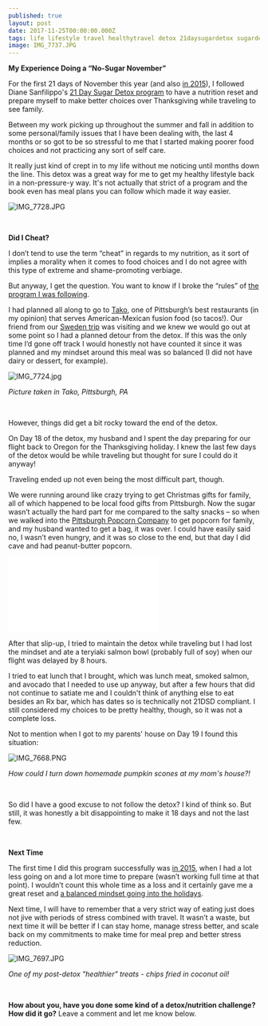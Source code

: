 ```yaml
---
published: true
layout: post
date: 2017-11-25T00:00:00.000Z
tags: life lifestyle travel healthytravel detox 21daysugardetox sugardetox nosugarnovember
image: IMG_7737.JPG
---
```


**My Experience Doing a “No-Sugar November”**

For the first 21 days of November this year (and also [in 2015](https://www.youtube.com/watch?v=1kXU4MyOwBU)), I followed Diane Sanfilippo's [21 Day Sugar Detox program](https://21daysugardetox.com) to have a nutrition reset and prepare myself to make better choices over Thanksgiving while traveling to see family.

Between my work picking up throughout the summer and fall in addition to some personal/family issues that I have been dealing with, the last 4 months or so got to be so stressful to me that I started making poorer food choices and not practicing any sort of self care.

It really just kind of crept in to my life without me noticing until months down the line. This detox was a great way for me to get my healthy lifestyle back in a non-pressure-y way. It's not actually that strict of a program and the book even has meal plans you can follow which made it way easier. 


![IMG_7728.JPG](/content/IMG_7728.JPG)

<br>

**Did I Cheat?**

I don’t tend to use the term “cheat” in regards to my nutrition, as it sort of implies a morality when it comes to food choices and I do not agree with this type of extreme and shame-promoting verbiage.

But anyway, I get the question.  You want to know if I broke the “rules” of [the program I was following](). 

I had planned all along to go to [Tako](http://takopgh.com), one of Pittsburgh’s best restaurants (in my opinion) that serves American-Mexican fusion food (so tacos!). Our friend from our [Sweden trip]() was visiting and we knew we would go out at some point so I had a planned detour from the detox. If this was the only time I’d gone off track I would honestly not have counted it since it was planned and my mindset around this meal was so balanced (I did not have dairy or dessert, for example). 

![IMG_7724.jpg](/content/IMG_7724.jpg)

*Picture taken in Tako, Pittsburgh, PA*

<br>

However, things did get a bit rocky toward the end of the detox. 

On Day 18 of the detox, my husband and I spent the day preparing for our flight back to Oregon for the Thanksgiving holiday. I knew the last few days of the detox would be while traveling but thought for sure I could do it anyway! 

Traveling ended up not even being the most difficult part, though.

We were running around like crazy trying to get Christmas gifts for family, all of which happened to be local food gifts from Pittsburgh. Now the sugar wasn’t actually the hard part for me compared to the salty snacks – so when we walked into the [Pittsburgh Popcorn Company]() to get popcorn for family, and my husband wanted to get a bag, it was over. I could have easily said no, I wasn’t even hungry, and it was so close to the end, but that day I did cave and had peanut-butter popcorn. 

![IMG_7655-2.pdf](/content/IMG_7655-2.pdf)

After that slip-up, I tried to maintain the detox while traveling but I had lost the mindset and ate a teryiaki salmon bowl (probably full of soy) when our flight was delayed by 8 hours. 

I tried to eat lunch that I brought, which was lunch meat, smoked salmon, and avocado that I needed to use up anyway, but after a few hours that did not continue to satiate me and I couldn't think of anything else to eat besides an Rx bar, which has dates so is technically not 21DSD compliant. I still considered my choices to be pretty healthy, though, so it was not a complete loss.

Not to mention when I got to my parents' house on Day 19 I found this situation:

![IMG_7668.PNG](/content/IMG_7668.PNG)

*How could I turn down homemade pumpkin scones at my mom's house?!*

<br>

So did I have a good excuse to not follow the detox? I kind of think so. But still, it was honestly a bit disappointing to make it 18 days and not the last few. 

<br>

**Next Time**

The first time I did this program successfully was [in 2015](http://edibleem.com/detox-with-emily), when I had a lot less going on and a lot more time to prepare (wasn’t working full time at that point).  I wouldn’t count this whole time as a loss and it certainly gave me a great reset and [a balanced mindset going into the holidays]().

Next time, I will have to remember that a very strict way of eating just does not jive with periods of stress combined with travel.  It wasn’t a waste, but next time it will be better if I can stay home, manage stress better, and scale back on my commitments to make time for meal prep and better stress reduction. 

![IMG_7697.JPG](/content/IMG_7697.JPG)

*One of my post-detox "healthier" treats - chips fried in coconut oil!*

<br>

**How about you, have you done some kind of a detox/nutrition challenge? How did it go?** Leave a comment and let me know below. 
